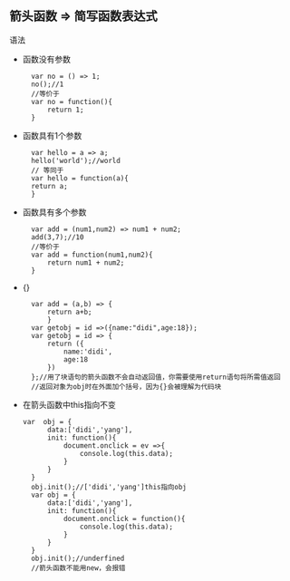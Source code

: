 ## 箭头函数 => 简写函数表达式


语法

* 函数没有参数



        var no = () => 1;
        no();//1
        //等价于
        var no = function(){
            return 1;
        }

* 函数具有1个参数


    
        var hello = a => a;
        hello('world');//world
        // 等同于
        var hello = function(a){
        return a;
        }








* 函数具有多个参数



        var add = (num1,num2) => num1 + num2;
        add(3,7);//10
        //等价于
        var add = function(num1,num2){
            return num1 + num2;
        }




* {}


        var add = (a,b) => {
            return a+b;
            }
        var getobj = id =>({name:"didi",age:18});
        var getobj = id => {
            return ({
                name:'didi',
                age:18
            })
        };//用了块语句的箭头函数不会自动返回值，你需要使用return语句将所需值返回
        //返回对象为obj时在外面加个括号，因为{}会被理解为代码块



* 在箭头函数中this指向不变



      var  obj = {
            data:['didi','yang'],
            init: function(){
                document.onclick = ev =>{
                    console.log(this.data);
                }
            }
        }
        obj.init();//['didi','yang']this指向obj
        var obj = {
            data:['didi','yang'],
            init: function(){
                document.onclick = function(){
                    console.log(this.data);
                }
            }
        }
        obj.init();//underfined
        //箭头函数不能用new，会报错








